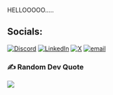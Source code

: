 HELLOOOOO.....

 ##  Socials:
 [![Discord](https://img.shields.io/badge/Discord-%237289DA.svg?logo=discord&logoColor=white)](https://discord.gg/https://discord.gg/6myspVCW)  [![LinkedIn](https://img.shields.io/badge/LinkedIn-%230077B5.svg?logo=linkedin&logoColor=white)](https://linkedin.com/in/www.linkedin.com/in/adarsh-d-443188252/) [![X](https://img.shields.io/badge/X-black.svg?logo=X&logoColor=white)](https://x.com/https://x.com/AdarshD0110?t=R4UKpAOF94RCSD84nDydFw&s=09&mx=2) [![email](https://img.shields.io/badge/Email-D14836?logo=gmail&logoColor=white)](mailto:adarshvijaya22@gmail.com) 

### ✍️ Random Dev Quote
![](https://quotes-github-readme.vercel.app/api?type=horizontal&theme=radical)

